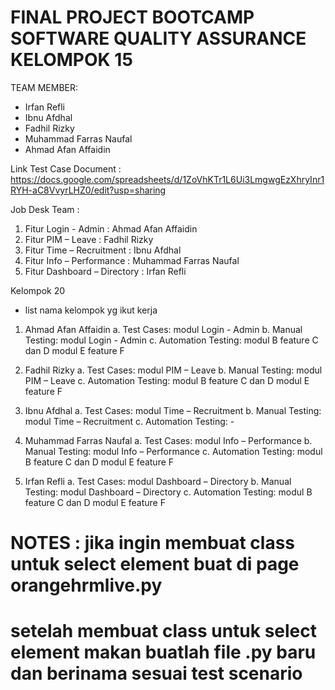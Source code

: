 # FINAL PROJECT BOOTCAMP SOFTWARE QUALITY ASSURANCE KELOMPOK 15

TEAM MEMBER:
- Irfan Refli
- Ibnu Afdhal
- Fadhil Rizky
- Muhammad Farras Naufal
- Ahmad Afan Affaidin


Link Test Case Document : https://docs.google.com/spreadsheets/d/1ZoVhKTr1L6Ui3LmgwgEzXhryInr1RYH-aC8VvyrLHZ0/edit?usp=sharing

Job Desk Team :
1. Fitur Login - Admin : Ahmad Afan Affaidin
2. Fitur PIM – Leave : Fadhil Rizky
3. Fitur Time – Recruitment : Ibnu Afdhal
4. Fitur Info – Performance : Muhammad Farras Naufal
5. Fitur Dashboard – Directory : Irfan Refli

Kelompok 20
- list nama kelompok yg ikut kerja

1. Ahmad Afan Affaidin
      a. Test Cases: modul Login - Admin
      b. Manual Testing: modul Login - Admin
      c. Automation Testing: 
            modul B feature C dan D
            modul E feature F

2. Fadhil Rizky
      a. Test Cases: modul PIM – Leave
      b. Manual Testing: modul PIM – Leave
      c. Automation Testing: 
            modul B feature C dan D
            modul E feature F

3. Ibnu Afdhal
      a. Test Cases: modul Time – Recruitment
      b. Manual Testing: modul Time – Recruitment
      c. Automation Testing: -
      
4. Muhammad Farras Naufal
      a. Test Cases: modul Info – Performance
      b. Manual Testing: modul Info – Performance
      c. Automation Testing: 
            modul B feature C dan D
            modul E feature F

5. Irfan Refli
      a. Test Cases: modul Dashboard – Directory
      b. Manual Testing: modul Dashboard – Directory
      c. Automation Testing: 
            modul B feature C dan D
            modul E feature F

# NOTES : jika ingin membuat class untuk select element buat di page orangehrmlive.py
# setelah membuat class untuk select element makan buatlah file .py baru dan berinama sesuai test scenario
